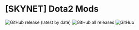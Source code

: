 # [SKYNET] Dota2 Mods
![GitHub release (latest by date)](https://img.shields.io/github/v/release/Hackerprod/SKYNET-Dota2-Mods?style=plastic)
![GitHub all releases](https://img.shields.io/github/downloads/Hackerprod/SKYNET-Dota2-Mods/total?style=plastic)
![GitHub](https://img.shields.io/github/issues/Hackerprod/SKYNET-Dota2-Mods)


